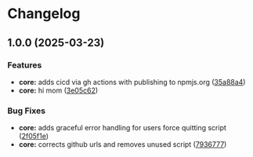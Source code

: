 # Changelog

## 1.0.0 (2025-03-23)


### Features

* **core:** adds cicd via gh actions with publishing to npmjs.org ([35a88a4](https://github.com/HiMarioLopez/create-mlpz-lambda/commit/35a88a4bde8452076f7c7a4f1667d5ef979c32c4))
* **core:** hi mom ([3e05c62](https://github.com/HiMarioLopez/create-mlpz-lambda/commit/3e05c620238f2e272593cc5dc8c41634da22ad0f))


### Bug Fixes

* **core:** adds graceful error handling for users force quitting script ([2f05f1e](https://github.com/HiMarioLopez/create-mlpz-lambda/commit/2f05f1e349b1ec43f4fc0e4c564c86edf5db9e97))
* **core:** corrects github urls and removes unused script ([7936777](https://github.com/HiMarioLopez/create-mlpz-lambda/commit/793677710943298d0e0a9bba5449ef84908ee771))
